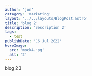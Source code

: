 ```yaml
---
author: 'jon'
category: 'marketing'
layout: '../../layouts/BlogPost.astro'
title: 'blog 2'
description: 'description 2'
tags:
  - test
publishDate: '16 Jul 2022'
heroImage:
  src: 'mock4.jpg'
  alt: '2'
---
```


blog 2 3
